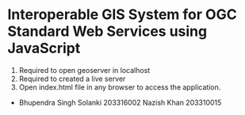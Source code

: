 # Interoperable GIS System for OGC Standard Web Services using JavaScript
1. Required to open geoserver in localhost
2. Required to created a live server
3. Open index.html file in any browser to access the application.

- Bhupendra Singh Solanki 203316002
  Nazish Khan 203310015

